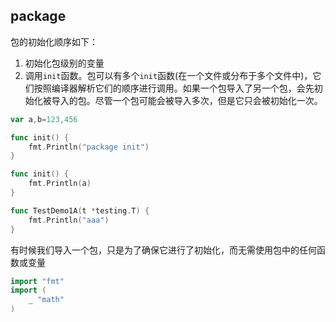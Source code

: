 ## package

包的初始化顺序如下：

1. 初始化包级别的变量  
2. 调用`init`函数。包可以有多个`init`函数(在一个文件或分布于多个文件中)，它们按照编译器解析它们的顺序进行调用。如果一个包导入了另一个包，会先初始化被导入的包。尽管一个包可能会被导入多次，但是它只会被初始化一次。

```go
var a,b=123,456

func init() {
	fmt.Println("package init")
}

func init() {
	fmt.Println(a)
}

func TestDemo1A(t *testing.T) {
	fmt.Println("aaa")
}
```

有时候我们导入一个包，只是为了确保它进行了初始化，而无需使用包中的任何函数或变量
```go
import "fmt"
import (
	_ "math"
)
```


 